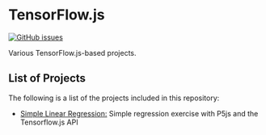 # TensorFlow.js

[![GitHub issues](https://img.shields.io/github/issues/Carla-de-Beer/TensorFlow-js.svg?style=flat-square)](https://github.com/Carla-de-Beer/TensorFlow-js/issues)

Various TensorFlow.js-based projects.

## List of Projects

The following is a list of the projects included in this repository:

* [Simple Linear Regression:](https://github.com/Carla-de-Beer/Tensorflow-js/tree/master/Simple%20Linear%20Regression) Simple regression exercise with P5js and the Tensorflow.js API
